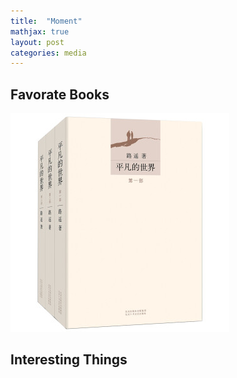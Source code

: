 ```yaml
---
title:  "Moment"
mathjax: true
layout: post
categories: media
---
```


## Favorate Books

![平凡的世界](/pfdsj.jpg)

## Interesting Things



